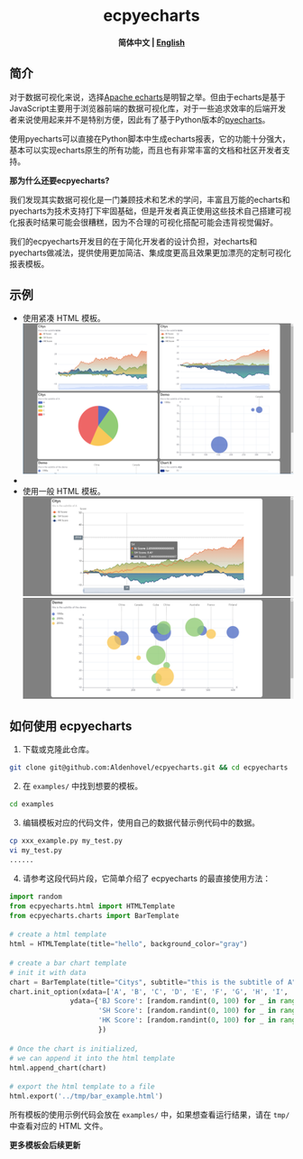 
<h1 align="center">ecpyecharts</h1>

<h4 align="center">
    <p>
        <b>简体中文</b> |
        <a href="https://github.com/Aldenhovel/ecpyecharts/blob/main/README_EN.md">English</a>
    <p>
</h4>

## 简介

对于数据可视化来说，选择[Apache echarts](https://github.com/apache/echarts)是明智之举。但由于echarts是基于JavaScript主要用于浏览器前端的数据可视化库，对于一些追求效率的后端开发者来说使用起来并不是特别方便，因此有了基于Python版本的[pyecharts](https://github.com/pyecharts/pyecharts)。

使用pyecharts可以直接在Python脚本中生成echarts报表，它的功能十分强大，基本可以实现echarts原生的所有功能，而且也有非常丰富的文档和社区开发者支持。

**那为什么还要ecpyecharts?**

我们发现其实数据可视化是一门兼顾技术和艺术的学问，丰富且万能的echarts和pyecharts为技术支持打下牢固基础，但是开发者真正使用这些技术自己搭建可视化报表时结果可能会很糟糕，因为不合理的可视化搭配可能会违背视觉偏好。

我们的ecpyecharts开发目的在于简化开发者的设计负担，对echarts和pyecharts做减法，提供使用更加简洁、集成度更高且效果更加漂亮的定制可视化报表模板。



## 示例

- 使用紧凑 HTML 模板。
![#1](examples/imgs/tight_html_02.png)
- 
- 使用一般 HTML 模板。
![#2](examples/imgs/line_example_01.png)
![#4](examples/imgs/scatter_example_01.png)

## 如何使用 ecpyecharts

1. 下载或克隆此仓库。
```bash
git clone git@github.com:Aldenhovel/ecpyecharts.git && cd ecpyecharts
```

2. 在 `examples/` 中找到想要的模板。
```bash
cd examples
```

3. 编辑模板对应的代码文件，使用自己的数据代替示例代码中的数据。
```bash
cp xxx_example.py my_test.py
vi my_test.py
......
```

4. 请参考这段代码片段，它简单介绍了 ecpyecharts 的最直接使用方法：

```python
import random
from ecpyecharts.html import HTMLTemplate
from ecpyecharts.charts import BarTemplate

# create a html template
html = HTMLTemplate(title="hello", background_color="gray")

# create a bar chart template 
# init it with data
chart = BarTemplate(title="Citys", subtitle="this is the subtitle of A", xaxis='Metric', yaxis='Score')
chart.init_option(xdata=['A', 'B', 'C', 'D', 'E', 'F', 'G', 'H', 'I', 'J', 'K'],
               ydata={'BJ Score': [random.randint(0, 100) for _ in range(11)],
                      'SH Score': [random.randint(0, 100) for _ in range(11)],
                      'HK Score': [random.randint(0, 100) for _ in range(11)]
                      })

# Once the chart is initialized, 
# we can append it into the html template
html.append_chart(chart)

# export the html template to a file
html.export('../tmp/bar_example.html')
```

所有模板的使用示例代码会放在 `examples/` 中，如果想查看运行结果，请在 `tmp/` 中查看对应的 HTML 文件。

**更多模板会后续更新**

